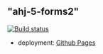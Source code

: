 "ahj-5-forms2" 
----------------

[![Build status](https://ci.appveyor.com/api/projects/status/p74hqn6wy3p8vde2?svg=true)](https://ci.appveyor.com/project/anikolaevski/ahj-5-forms2-v8nup)

- deployment: <a href="https://anikolaevski.github.io/ahj-5-forms2/">Github Pages</a>
